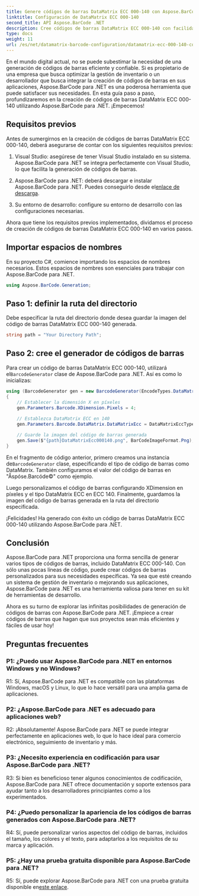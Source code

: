 ```yaml
---
title: Genere códigos de barras DataMatrix ECC 000-140 con Aspose.BarCode para .NET
linktitle: Configuración de DataMatrix ECC 000-140
second_title: API Aspose.BarCode .NET
description: Cree códigos de barras DataMatrix ECC 000-140 con facilidad utilizando Aspose.BarCode para .NET. Aumente la eficiencia en la gestión de inventario y más.
type: docs
weight: 11
url: /es/net/datamatrix-barcode-configuration/datamatrix-ecc-000-140-configuration/
---
```

En el mundo digital actual, no se puede subestimar la necesidad de una generación de códigos de barras eficiente y confiable. Si es propietario de una empresa que busca optimizar la gestión de inventario o un desarrollador que busca integrar la creación de códigos de barras en sus aplicaciones, Aspose.BarCode para .NET es una poderosa herramienta que puede satisfacer sus necesidades. En esta guía paso a paso, profundizaremos en la creación de códigos de barras DataMatrix ECC 000-140 utilizando Aspose.BarCode para .NET. ¡Empecemos!

## Requisitos previos

Antes de sumergirnos en la creación de códigos de barras DataMatrix ECC 000-140, deberá asegurarse de contar con los siguientes requisitos previos:

1. Visual Studio: asegúrese de tener Visual Studio instalado en su sistema. Aspose.BarCode para .NET se integra perfectamente con Visual Studio, lo que facilita la generación de códigos de barras.

2.  Aspose.BarCode para .NET: deberá descargar e instalar Aspose.BarCode para .NET. Puedes conseguirlo desde el[enlace de descarga](https://releases.aspose.com/barcode/net/).

3. Su entorno de desarrollo: configure su entorno de desarrollo con las configuraciones necesarias.

Ahora que tiene los requisitos previos implementados, dividamos el proceso de creación de códigos de barras DataMatrix ECC 000-140 en varios pasos.

## Importar espacios de nombres

En su proyecto C#, comience importando los espacios de nombres necesarios. Estos espacios de nombres son esenciales para trabajar con Aspose.BarCode para .NET.

```csharp
using Aspose.BarCode.Generation;
```

## Paso 1: definir la ruta del directorio

Debe especificar la ruta del directorio donde desea guardar la imagen del código de barras DataMatrix ECC 000-140 generada.

```csharp
string path = "Your Directory Path";
```

## Paso 2: cree el generador de códigos de barras

 Para crear un código de barras DataMatrix ECC 000-140, utilizará el`BarcodeGenerator` clase de Aspose.BarCode para .NET. Así es como lo inicializas:

```csharp
using (BarcodeGenerator gen = new BarcodeGenerator(EncodeTypes.DataMatrix, "Åspóse.Barcóde©"))
{
    // Establecer la dimensión X en píxeles
    gen.Parameters.Barcode.XDimension.Pixels = 4;
    
    // Establezca DataMatrix ECC en 140
    gen.Parameters.Barcode.DataMatrix.DataMatrixEcc = DataMatrixEccType.Ecc140;

    // Guarde la imagen del código de barras generada
    gen.Save($"{path}DataMatrixEcc000140.png", BarCodeImageFormat.Png);
}
```

 En el fragmento de código anterior, primero creamos una instancia de`BarcodeGenerator` clase, especificando el tipo de código de barras como DataMatrix. También configuramos el valor del código de barras en "Åspóse.Barcóde©" como ejemplo.

Luego personalizamos el código de barras configurando XDimension en píxeles y el tipo DataMatrix ECC en ECC 140. Finalmente, guardamos la imagen del código de barras generada en la ruta del directorio especificada.

¡Felicidades! Ha generado con éxito un código de barras DataMatrix ECC 000-140 utilizando Aspose.BarCode para .NET.

## Conclusión

Aspose.BarCode para .NET proporciona una forma sencilla de generar varios tipos de códigos de barras, incluido DataMatrix ECC 000-140. Con sólo unas pocas líneas de código, puede crear códigos de barras personalizados para sus necesidades específicas. Ya sea que esté creando un sistema de gestión de inventario o mejorando sus aplicaciones, Aspose.BarCode para .NET es una herramienta valiosa para tener en su kit de herramientas de desarrollo.

Ahora es su turno de explorar las infinitas posibilidades de generación de códigos de barras con Aspose.BarCode para .NET. ¡Empiece a crear códigos de barras que hagan que sus proyectos sean más eficientes y fáciles de usar hoy!

## Preguntas frecuentes

### P1: ¿Puedo usar Aspose.BarCode para .NET en entornos Windows y no Windows?

R1: Sí, Aspose.BarCode para .NET es compatible con las plataformas Windows, macOS y Linux, lo que lo hace versátil para una amplia gama de aplicaciones.

### P2: ¿Aspose.BarCode para .NET es adecuado para aplicaciones web?

R2: ¡Absolutamente! Aspose.BarCode para .NET se puede integrar perfectamente en aplicaciones web, lo que lo hace ideal para comercio electrónico, seguimiento de inventario y más.

### P3: ¿Necesito experiencia en codificación para usar Aspose.BarCode para .NET?

R3: Si bien es beneficioso tener algunos conocimientos de codificación, Aspose.BarCode para .NET ofrece documentación y soporte extensos para ayudar tanto a los desarrolladores principiantes como a los experimentados.

### P4: ¿Puedo personalizar la apariencia de los códigos de barras generados con Aspose.BarCode para .NET?

R4: Sí, puede personalizar varios aspectos del código de barras, incluidos el tamaño, los colores y el texto, para adaptarlos a los requisitos de su marca y aplicación.

### P5: ¿Hay una prueba gratuita disponible para Aspose.BarCode para .NET?

 R5: Sí, puede explorar Aspose.BarCode para .NET con una prueba gratuita disponible en[este enlace](https://releases.aspose.com/).